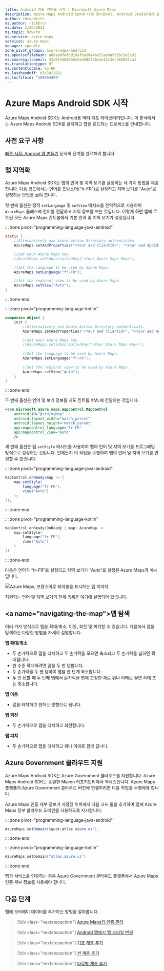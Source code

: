 ```yaml
---
title: Android 지도 컨트롤 시작 | Microsoft Azure Maps
description: Azure Maps Android SDK에 대해 알아봅니다. Android Studio에서 프로젝트를 만들고, SDK를 설치하고, 대화형 맵을 만드는 방법을 알아봅니다.
author: rbrundritt
ms.author: richbrun
ms.date: 2/26/2021
ms.topic: how-to
ms.service: azure-maps
services: azure-maps
manager: cpendle
zone_pivot_groups: azure-maps-android
ms.openlocfilehash: a60ee8faf8d19afba59e46c52aaba9395c3a5292
ms.sourcegitcommit: 32e0fedb80b5a5ed0d2336cea18c3ec3b5015ca1
ms.translationtype: HT
ms.contentlocale: ko-KR
ms.lasthandoff: 03/30/2021
ms.locfileid: "105604450"
---
```

# <a name="getting-started-with-azure-maps-android-sdk"></a>Azure Maps Android SDK 시작

Azure Maps Android SDK는 Android용 벡터 지도 라이브러리입니다. 이 문서에서는 Azure Maps Android SDK를 설치하고 맵을 로드하는 프로세스를 안내합니다.

## <a name="prerequisites"></a>사전 요구 사항

[빠른 시작: Android 앱 만들기](quick-android-map.md) 문서의 단계를 완료해야 합니다.

## <a name="localizing-the-map"></a>맵 지역화

Azure Maps Android SDK는 맵의 언어 및 지역 보기를 설정하는 세 가지 방법을 제공합니다. 다음 코드에서는 언어를 프랑스어(“fr-FR”)로 설정하고 지역 보기를 “Auto”로 설정하는 방법을 보여 줍니다.

첫 번째 옵션은 정적 `setLanguage` 및 `setView` 메서드를 전역적으로 사용하여 `AzureMaps` 클래스에 언어를 전달하고 지역 정보를 보는 것입니다. 이렇게 하면 앱에 로드된 모든 Azure Maps 컨트롤에서 기본 언어 및 지역 보기가 설정됩니다.

::: zone pivot="programming-language-java-android"

```java
static {
    //Alternatively use Azure Active Directory authenticate.
    AzureMaps.setAadProperties("<Your aad clientId>", "<Your aad AppId>", "<Your aad Tenant>");

    //Set your Azure Maps Key.
    //AzureMaps.setSubscriptionKey("<Your Azure Maps Key>");   

    //Set the language to be used by Azure Maps.
    AzureMaps.setLanguage("fr-FR");

    //Set the regional view to be used by Azure Maps.
    AzureMaps.setView("Auto");
}
```

::: zone-end

::: zone pivot="programming-language-kotlin"

```kotlin
companion object {
    init {
        //Alternatively use Azure Active Directory authenticate.
        AzureMaps.setAadProperties("<Your aad clientId>", "<Your aad AppId>", "<Your aad Tenant>");

        //Set your Azure Maps Key.
        //AzureMaps.setSubscriptionKey("<Your Azure Maps Key>");
    
        //Set the language to be used by Azure Maps.
        AzureMaps.setLanguage("fr-FR");
    
        //Set the regional view to be used by Azure Maps.
        AzureMaps.setView("Auto");
    }
}
```

::: zone-end

두 번째 옵션은 언어 및 보기 정보를 지도 컨트롤 XML에 전달하는 것입니다.

```XML
<com.microsoft.azure.maps.mapcontrol.MapControl
    android:id="@+id/myMap"
    android:layout_width="match_parent"
    android:layout_height="match_parent"
    app:mapcontrol_language="fr-FR"
    app:mapcontrol_view="Auto"
    />
```

세 번째 옵션은 맵 `setStyle` 메서드를 사용하여 맵의 언어 및 지역 보기를 프로그래밍 방식으로 설정하는 것입니다. 언제든지 이 작업을 수행하여 맵의 언어 및 지역 보기를 변경할 수 있습니다.

::: zone pivot="programming-language-java-android"

```java
mapControl.onReady(map -> {
    map.setStyle(
        language("fr-FR"),
        view("Auto")
    );
});
```

::: zone-end

::: zone pivot="programming-language-kotlin"

```kotlin
mapControl.onReady(OnReady { map: AzureMap ->
    map.setStyle(
        language("fr-FR"),
        view("Auto")
    )
})
```

::: zone-end

다음은 언어가 “fr-FR”로 설정되고 지역 보기가 “Auto”로 설정된 Azure Maps의 예시입니다.

![Azure Maps, 프랑스어로 레이블을 표시하는 맵 이미지](media/how-to-use-android-map-control-library/android-localization.png)

지원되는 언어 및 지역 보기의 전체 목록은 [여기](supported-languages.md)에 설명되어 있습니다.

## <a name="navigating-the-map&quot;></a>맵 탐색

여러 가지 방식으로 맵을 확대/축소, 이동, 회전 및 피치할 수 있습니다. 다음에서 맵을 탐색하는 다양한 방법을 자세히 설명합니다.

**맵 확대/축소**

* 두 손가락으로 맵을 터치하고 두 손가락을 모으면 축소되고 두 손가락을 넓히면 확대됩니다.
* 한 수준 확대하려면 맵을 두 번 탭합니다.
* 두 손가락을 두 번 탭하여 맵을 한 단계 축소합니다.
* 두 번 탭할 때 두 번째 탭에서 손가락을 맵에 고정한 채로 위나 아래로 끌면 확대 또는 축소됩니다.

**맵 이동**

* 맵을 터치하고 원하는 방향으로 끕니다.

**맵 회전**

* 두 손가락으로 맵을 터치하고 회전합니다.

**맵 피치**

* 두 손가락으로 맵을 터치하고 위나 아래로 함께 끕니다.

## <a name=&quot;azure-government-cloud-support&quot;></a>Azure Government 클라우드 지원

Azure Maps Android SDK는 Azure Government 클라우드를 지원합니다. Azure Maps Android SDK는 동일한 Maven 리포지토리에서 액세스됩니다. Azure Maps 플랫폼의 Azure Government 클라우드 버전에 연결하려면 다음 작업을 수행해야 합니다.

Azure Maps 인증 세부 정보가 지정된 위치에서 다음 코드 줄을 추가하여 맵에 Azure Maps 정부 클라우드 도메인을 사용하도록 지시합니다.

::: zone pivot="programming-language-java-android"

```java
AzureMaps.setDomain(&quot;atlas.azure.us");
```

::: zone-end

::: zone pivot="programming-language-kotlin"

```kotlin
AzureMaps.setDomain("atlas.azure.us")
```

::: zone-end

맵과 서비스를 인증하는 경우 Azure Government 클라우드 플랫폼에서 Azure Maps 인증 세부 정보를 사용해야 합니다.

## <a name="next-steps"></a>다음 단계

맵에 오버레이 데이터를 추가하는 방법을 알아봅니다.

> [!div class="nextstepaction"]
> [Azure Maps의 인증 관리](how-to-manage-authentication.md)

> [!div class="nextstepaction"]
> [Android 맵에서 맵 스타일 변경](set-android-map-styles.md)

> [!div class="nextstepaction"]
> [기호 계층 추가](how-to-add-symbol-to-android-map.md)

> [!div class="nextstepaction"]
> [선 계층 추가](android-map-add-line-layer.md)

> [!div class="nextstepaction"]
> [다각형 계층 추가](how-to-add-shapes-to-android-map.md)
